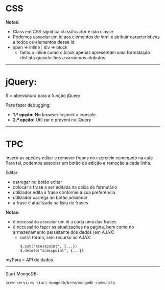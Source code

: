 # **CSS**

**Notas:** 
- Class em CSS significa classificador e não classe
- Podemos associar um id aos elementos do html e atribuir características a todos os elementos desse id
- span => inline | div => block
    - tanto o inline como o block apenas apresentam uma formatação distinta quando lhes associamos atributos

---

# **jQuery:**

$ = abreviatura para a função jQuery

Para fazer debugging:

- **1.ª opção:** No browser inspect > console
- **2.ª opção:** Utilizar o prevent no jQuery

---

# **TPC**

Inserir as opções editar e remover frases no exercício começado na aula
Para tal, podemos associar um botão de edição e remoção a cada linha.

Editar:
- carregar no botão editar
- colocar a frase a ser editada na caixa do formulário
- utilizador edita a frase conforme a sua preferência
- utilizador carrega no botão adicionar
- a frase é atualizada na lista de frases 

**Notas:** 
- é necessário associar um id a cada uma das frases
- é necessário fazer as atualizações na página, bem como no armazenamento persistente dos dados (em AJAX)
    - outra forma, sem recurso ao AJAX:
        ```
        $.put("acesspoint", {...})
        $.delete("acesspoint", {...})
        ```

myPara = API de dados

--- 
Start MongoDB:

```
brew services start mongodb/brew/mongodb-community     
```
